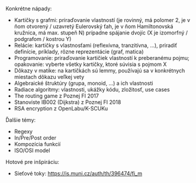 Konkrétne nápady:

* Kartičky s grafmi: priraďovanie vlastností (je rovinný, má polomer 2, je v ňom otvorený / uzavretý Eulerovský ťah, je v ňom Hamiltonovská kružnica, má max. stupeň N) prípadne spájanie dvojíc (X je izomorfný / podgrafom / kostrou Y)
* Relácie: kartičky s vlastnosťami (reflexívna, tranzitívna, …), priradiť definície, príklady, rôzne reprezentácie (graf, matica)
* Programovanie: priraďovanie kartičiek vlastností k preberanému pojmu; opakovanie: vyberte všetky kartičky, ktoré súvisia s pojmom X
* Dôkazy v matike: na kartičkách sú lemmy, používajú sa v konkrétnych miestach dôkazu veľkej vety
* Algebraické štruktúry (grupa, monoid, ...) a ich vlastnosti
* Radiace algoritmy: vlastnosti, ukážky kódu, zložitosť, use cases
* The routing game z Poznej FI 2017
* Stanoviste IB002 (Dijkstra) z Poznej FI 2018
* RSA encryption z OpenLabu/K-SCUKu

Ďalšie témy:
* Regexy
* In/Pre/Post order
* Kompozícia funkcií
* ISO/OSI model

Hotové pre inšpiráciu:
* Sieťové toky: https://is.muni.cz/auth/th/396474/fi_m

